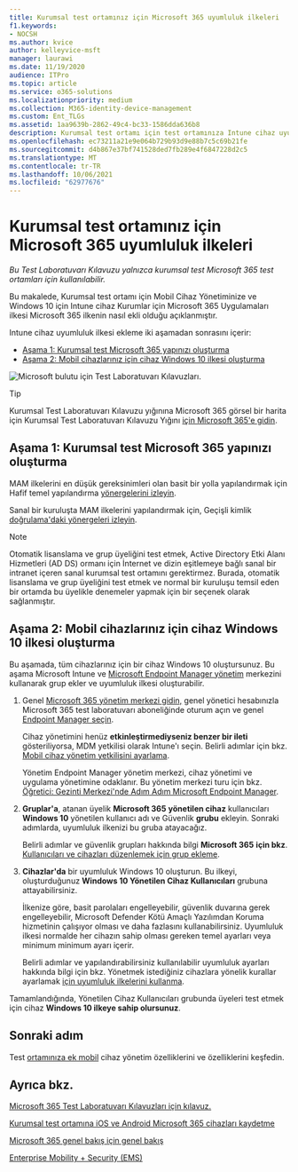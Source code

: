 ```yaml
---
title: Kurumsal test ortamınız için Microsoft 365 uyumluluk ilkeleri
f1.keywords:
- NOCSH
ms.author: kvice
author: kelleyvice-msft
manager: laurawi
ms.date: 11/19/2020
audience: ITPro
ms.topic: article
ms.service: o365-solutions
ms.localizationpriority: medium
ms.collection: M365-identity-device-management
ms.custom: Ent_TLGs
ms.assetid: 1aa9639b-2862-49c4-bc33-1586dda636b8
description: Kurumsal test ortamı için test ortamınıza Intune cihaz uyumluluk ilkelerini eklemek Microsoft 365 Test Laboratuvarı Kılavuzunu kullanın.
ms.openlocfilehash: ec73211a21e9e064b729b93d9e88b7c5c69b21fe
ms.sourcegitcommit: d4b867e37bf741528ded7fb289e4f6847228d2c5
ms.translationtype: MT
ms.contentlocale: tr-TR
ms.lasthandoff: 10/06/2021
ms.locfileid: "62977676"
---
```

# <a name="device-compliance-policies-for-your-microsoft-365-for-enterprise-test-environment"></a>Kurumsal test ortamınız için Microsoft 365 uyumluluk ilkeleri

*Bu Test Laboratuvarı Kılavuzu yalnızca kurumsal test Microsoft 365 test ortamları için kullanılabilir.*

Bu makalede, Kurumsal test ortamı için Mobil Cihaz Yönetiminize ve Windows 10 için Intune cihaz Kurumlar için Microsoft 365 Uygulamaları ilkesi Microsoft 365 ilkenin nasıl ekli olduğu açıklanmıştır.

Intune cihaz uyumluluk ilkesi ekleme iki aşamadan sonrasını içerir:
- [Aşama 1: Kurumsal test Microsoft 365 yapınızı oluşturma](#phase-1-build-out-your-microsoft-365-for-enterprise-test-environment)
- [Aşama 2: Mobil cihazlarınız için cihaz Windows 10 ilkesi oluşturma](#phase-2-create-a-device-compliance-policy-for-windows-10-devices)

![Microsoft bulutu için Test Laboratuvarı Kılavuzları.](../media/m365-enterprise-test-lab-guides/cloud-tlg-icon.png)

> [!TIP]
> Kurumsal Test Laboratuvarı Kılavuzu yığınına Microsoft 365 görsel bir harita için Kurumsal Test Laboratuvarı Kılavuzu Yığını [için Microsoft 365'e gidin](../downloads/Microsoft365EnterpriseTLGStack.pdf).

## <a name="phase-1-build-out-your-microsoft-365-for-enterprise-test-environment"></a>Aşama 1: Kurumsal test Microsoft 365 yapınızı oluşturma

MAM ilkelerini en düşük gereksinimleri olan basit bir yolla yapılandırmak için Hafif temel yapılandırma [yönergelerini izleyin](lightweight-base-configuration-microsoft-365-enterprise.md).
  
Sanal bir kuruluşta MAM ilkelerini yapılandırmak için, Geçişli kimlik [doğrulama'daki yönergeleri izleyin](pass-through-auth-m365-ent-test-environment.md).
  
> [!NOTE]
> Otomatik lisanslama ve grup üyeliğini test etmek, Active Directory Etki Alanı Hizmetleri (AD DS) ormanı için İnternet ve dizin eşitlemeye bağlı sanal bir intranet içeren sanal kurumsal test ortamını gerektirmez. Burada, otomatik lisanslama ve grup üyeliğini test etmek ve normal bir kuruluşu temsil eden bir ortamda bu üyelikle denemeler yapmak için bir seçenek olarak sağlanmıştır.
>  

## <a name="phase-2-create-a-device-compliance-policy-for-windows-10-devices"></a>Aşama 2: Mobil cihazlarınız için cihaz Windows 10 ilkesi oluşturma

Bu aşamada, tüm cihazlarınız için bir cihaz Windows 10 oluştursunuz. Bu aşama Microsoft Intune ve [Microsoft Endpoint Manager yönetim](https://go.microsoft.com/fwlink/?linkid=2109431) merkezini kullanarak grup ekler ve uyumluluk ilkesi oluşturabilir.

1. Genel [Microsoft 365 yönetim merkezi gidin,](https://admin.microsoft.com) genel yönetici hesabınızla Microsoft 365 test laboratuvarı aboneliğinde oturum açın ve genel <a href="https://go.microsoft.com/fwlink/?linkid=2109431" target="_blank">Endpoint Manager seçin</a>.

    Cihaz yönetimini henüz **etkinleştirmediyseniz benzer bir ileti** gösteriliyorsa, MDM yetkilisi olarak Intune'ı seçin. Belirli adımlar için bkz. [Mobil cihaz yönetim yetkilisini ayarlama](/mem/intune/fundamentals/mdm-authority-set).

    Yönetim Endpoint Manager yönetim merkezi, cihaz yönetimi ve uygulama yönetimine odaklanır. Bu yönetim merkezi turu için bkz. [Öğretici: Gezinti Merkezi'nde Adım Adım Microsoft Endpoint Manager](/mem/intune/fundamentals/tutorial-walkthrough-endpoint-manager).

2. **Gruplar'a**, atanan üyelik **Microsoft 365** **yönetilen cihaz** kullanıcıları **Windows 10** yönetilen kullanıcı adı ve Güvenlik **grubu** ekleyin. Sonraki adımlarda, uyumluluk ilkenizi bu gruba atayacağız. 

    Belirli adımlar ve güvenlik grupları hakkında bilgi **Microsoft 365** **için bkz**. [Kullanıcıları ve cihazları düzenlemek için grup ekleme](/mem/intune/fundamentals/groups-add).

3. **Cihazlar'da** bir uyumluluk Windows 10 oluşturun. Bu ilkeyi, oluşturduğunuz **Windows 10 Yönetilen Cihaz Kullanıcıları** grubuna attayabilirsiniz.

    İlkenize göre, basit parolaları engelleyebilir, güvenlik duvarına gerek engelleyebilir, Microsoft Defender Kötü Amaçlı Yazılımdan Koruma hizmetinin çalışıyor olması ve daha fazlasını kullanabilirsiniz. Uyumluluk ilkesi normalde her cihazın sahip olması gereken temel ayarları veya minimum minimum ayarı içerir.

    Belirli adımlar ve yapılandırabilirsiniz kullanılabilir uyumluluk ayarları hakkında bilgi için bkz. Yönetmek istediğiniz cihazlara yönelik kurallar ayarlamak [için uyumluluk ilkelerini kullanma](/mem/intune/protect/device-compliance-get-started).

Tamamlandığında, Yönetilen Cihaz Kullanıcıları grubunda üyeleri test etmek için cihaz **Windows 10 ilkeye sahip olursunuz**.
  
## <a name="next-step"></a>Sonraki adım

Test [ortamınıza ek mobil](m365-enterprise-test-lab-guides.md#mobile-device-management) cihaz yönetim özelliklerini ve özelliklerini keşfedin.

## <a name="see-also"></a>Ayrıca bkz.

[Microsoft 365 Test Laboratuvarı Kılavuzları için kılavuz.](m365-enterprise-test-lab-guides.md)
  
[Kurumsal test ortamına iOS ve Android Microsoft 365 cihazları kaydetme](enroll-ios-and-android-devices-in-your-microsoft-enterprise-365-dev-test-environ.md)
  
[Microsoft 365 genel bakış için genel bakış](microsoft-365-overview.md)

[Enterprise Mobility + Security (EMS)](https://www.microsoft.com/cloud-platform/enterprise-mobility-security)
